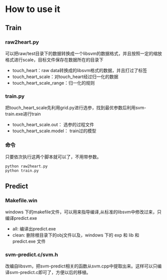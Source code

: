 # How to use it

## Train

### raw2heart.py 

可以把raw/test目录下的数据转换成一个libsvm的数据格式，并且按照一定的缩放格式进行scale，目标文件保存在数据所在的目录下

+ touch_heart：raw data转换成的libsvm格式的数据，并且打过了标签
+ touch_heart_scale：对touch_heart经过归一化的数据
+ touch_heart_scale_range：归一化的规则

### train.py 

把touch_heart_scale先利用grid.py进行选参，找到最优参数后利用svm-train.exe进行train

+ touch_heart_scale.out： 选参的过程文件
+ touch_heart_scale.model： train过的模型

### 命令

只要依次执行这两个脚本就可以了，不用带参数。
```
python raw2heart.py
python train.py

```

## Predict

### Makefile.win

windows 下的makefile文件，可以用来指导编译,从标准的libsvm中修改过来，只编译predict.exe
+ all: 编译出predict.exe
+ clean: 删除根目录下的obj文件以及，windows 下的 exp 和 lib 和 predict.exe 文件

### svm-predict.c/svm.h
改编自libsvm，把svm-predict相关的函数从svm.cpp中提取出来。这样可以只编译svm-predict.c即可了，方便以后的移植。
